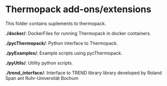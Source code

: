 # Thermopack add-ons/extensions

This folder contains suplements to thermopack.

**./docker/**: DockerFiles for running Thermopack in docker containers.  
  
**./pycThermopack/**: Python interface to Thermopack.  
  
**./pyExamples/**: Example scripts using pycThermopack.  
  
**./pyUtils/**: Utility python scripts.  
  
**./trend_interface/**: Interface to TREND library library developed by Roland Span ant Ruhr-Universität Bochum  
  
